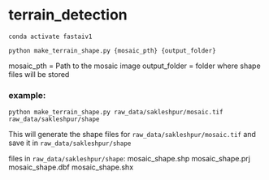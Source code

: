 # terrain_detection

`conda activate fastaiv1`

`python make_terrain_shape.py {mosaic_pth} {output_folder}`

mosaic_pth = Path to the mosaic image
output_folder = folder where shape files will be stored

### example:
`python make_terrain_shape.py raw_data/sakleshpur/mosaic.tif raw_data/sakleshpur/shape`

This will generate the shape files for `raw_data/sakleshpur/mosaic.tif` and save it in `raw_data/sakleshpur/shape`

files in `raw_data/sakleshpur/shape`:
mosaic_shape.shp
mosaic_shape.prj
mosaic_shape.dbf
mosaic_shape.shx
